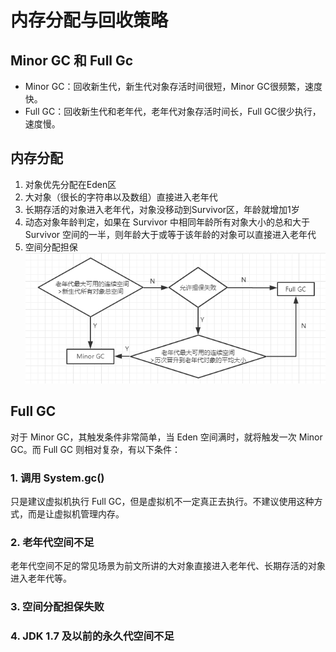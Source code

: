 # 内存分配与回收策略

## Minor GC 和 Full Gc
* Minor GC：回收新生代，新生代对象存活时间很短，Minor GC很频繁，速度快。
* Full GC：回收新生代和老年代，老年代对象存活时间长，Full GC很少执行，速度慢。

## 内存分配
1. 对象优先分配在Eden区
2. 大对象（很长的字符串以及数组）直接进入老年代
3. 长期存活的对象进入老年代，对象没移动到Survivor区，年龄就增加1岁
4. 动态对象年龄判定，如果在 Survivor 中相同年龄所有对象大小的总和大于 Survivor 空间的一半，则年龄大于或等于该年龄的对象可以直接进入老年代
5. 空间分配担保
![title](https://raw.githubusercontent.com/pallcard/noteImg/master/noteImg/2020/03/17/Popo%E6%88%AA%E5%9B%BE2020317153433-1584430498307.png)

## Full GC
对于 Minor GC，其触发条件非常简单，当 Eden 空间满时，就将触发一次 Minor GC。而 Full GC 则相对复杂，有以下条件：

### 1. 调用 System.gc()
只是建议虚拟机执行 Full GC，但是虚拟机不一定真正去执行。不建议使用这种方式，而是让虚拟机管理内存。

### 2. 老年代空间不足
老年代空间不足的常见场景为前文所讲的大对象直接进入老年代、长期存活的对象进入老年代等。

### 3. 空间分配担保失败
### 4. JDK 1.7 及以前的永久代空间不足